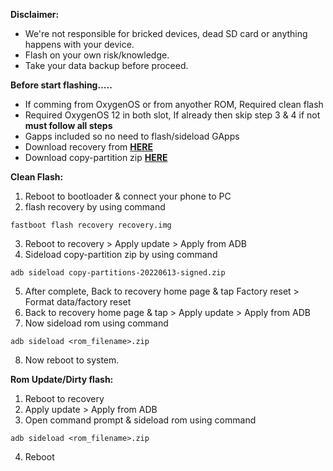 **Disclaimer:**
- We're not responsible for bricked devices, dead SD card or anything happens with your device.
- Flash on your own risk/knowledge.
- Take your data backup before proceed.

**Before start flashing.....**
- If comming from OxygenOS or from anyother ROM, Required clean flash
- Required OxygenOS 12 in both slot, If already then skip step 3 & 4 if not **must follow all steps**
- Gapps included so no need to flash/sideload GApps
- Download recovery from [**HERE**](https://sourceforge.net/projects/projectmatrixx/files/Android-14/hotdog/Recovery/)
- Download copy-partition zip [**HERE**](https://sourceforge.net/projects/my-builds/files/Project-Xtended/XT/copy-partitions-20220613-signed.zip/download)


**Clean Flash:**
1. Reboot to bootloader & connect your phone to PC
2. flash recovery by using command
```
fastboot flash recovery recovery.img
```
3. Reboot to recovery > Apply update > Apply from ADB
4. Sideload copy-partition zip by using command 
```
adb sideload copy-partitions-20220613-signed.zip
```
5. After complete, Back to recovery home page & tap Factory reset > Format data/factory reset
6. Back to recovery home page & tap > Apply update > Apply from ADB
7. Now sideload rom using command
```
adb sideload <rom_filename>.zip
```
8. Now reboot to system.

**Rom Update/Dirty flash:**
1. Reboot to recovery
2. Apply update > Apply from ADB
3. Open command prompt & sideload rom using command
```
adb sideload <rom_filename>.zip
```
4. Reboot
